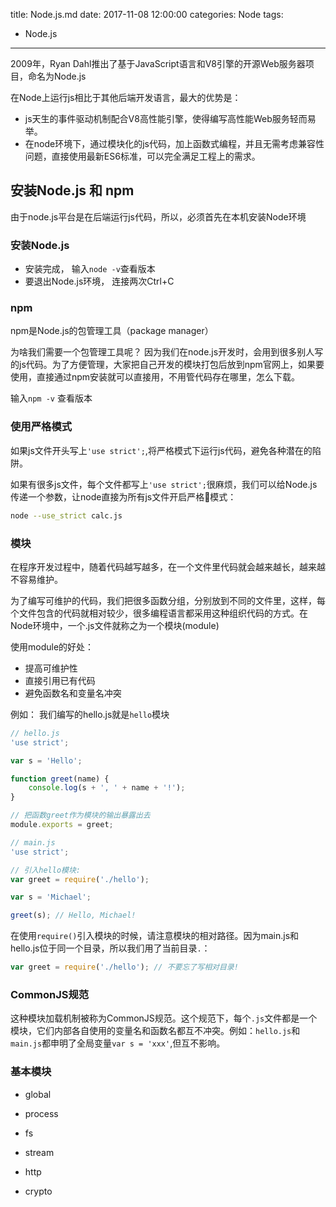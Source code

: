 title: Node.js.md
date: 2017-11-08 12:00:00
categories: Node
tags:
- Node.js

---


2009年，Ryan Dahl推出了基于JavaScript语言和V8引擎的开源Web服务器项目，命名为Node.js

在Node上运行js相比于其他后端开发语言，最大的优势是： 

- js天生的事件驱动机制配合V8高性能引擎，使得编写高性能Web服务轻而易举。
- 在node环境下，通过模块化的js代码，加上函数式编程，并且无需考虑兼容性问题，直接使用最新ES6标准，可以完全满足工程上的需求。

## 安装Node.js 和 npm

由于node.js平台是在后端运行js代码，所以，必须首先在本机安装Node环境

### 安装Node.js

- 安装完成， 输入`node -v`查看版本
- 要退出Node.js环境， 连接两次Ctrl+C

### npm

npm是Node.js的包管理工具（package manager）

为啥我们需要一个包管理工具呢？ 因为我们在node.js开发时，会用到很多别人写的js代码。为了方便管理，大家把自己开发的模块打包后放到npm官网上，如果要使用，直接通过npm安装就可以直接用，不用管代码存在哪里，怎么下载。

输入`npm -v` 查看版本

### 使用严格模式

如果js文件开头写上`'use strict';`,将严格模式下运行js代码，避免各种潜在的陷阱。

如果有很多js文件，每个文件都写上`'use strict';`很麻烦，我们可以给Node.js传递一个参数，让node直接为所有js文件开启严格模式：

``` bash
node --use_strict calc.js
```

### 模块

在程序开发过程中，随着代码越写越多，在一个文件里代码就会越来越长，越来越不容易维护。

为了编写可维护的代码，我们把很多函数分组，分别放到不同的文件里，这样，每个文件包含的代码就相对较少，很多编程语言都采用这种组织代码的方式。在Node环境中，一个.js文件就称之为一个模块(module)

使用module的好处：

- 提高可维护性
- 直接引用已有代码
- 避免函数名和变量名冲突

例如： 我们编写的hello.js就是`hello`模块

``` javascript
// hello.js
'use strict';

var s = 'Hello';

function greet(name) {
    console.log(s + ', ' + name + '!');
}

// 把函数greet作为模块的输出暴露出去
module.exports = greet;
```

``` javascript
// main.js
'use strict';

// 引入hello模块:
var greet = require('./hello');

var s = 'Michael';

greet(s); // Hello, Michael!
```

在使用`require()`引入模块的时候，请注意模块的相对路径。因为main.js和hello.js位于同一个目录，所以我们用了当前目录`.`：
``` javascript
var greet = require('./hello'); // 不要忘了写相对目录!
```
### CommonJS规范

这种模块加载机制被称为CommonJS规范。这个规范下，每个`.js`文件都是一个模块，它们内部各自使用的变量名和函数名都互不冲突。例如：`hello.js`和`main.js`都申明了全局变量`var s = 'xxx'`,但互不影响。

### 基本模块

- global
- process


- fs
- stream
- http
- crypto



